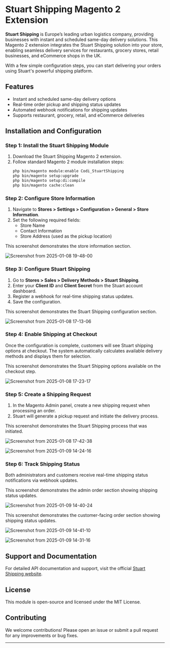 # Stuart Shipping Magento 2 Extension

**Stuart Shipping** is Europe’s leading urban logistics company, providing businesses with instant and scheduled same-day delivery solutions. This Magento 2 extension integrates the Stuart Shipping solution into your store, enabling seamless delivery services for restaurants, grocery stores, retail businesses, and eCommerce shops in the UK.

With a few simple configuration steps, you can start delivering your orders using Stuart's powerful shipping platform.

## Features
- Instant and scheduled same-day delivery options
- Real-time order pickup and shipping status updates
- Automated webhook notifications for shipping updates
- Supports restaurant, grocery, retail, and eCommerce deliveries

## Installation and Configuration

### Step 1: Install the Stuart Shipping Module
1. Download the Stuart Shipping Magento 2 extension.
2. Follow standard Magento 2 module installation steps:
   ```bash
   php bin/magento module:enable Codi_StuartShipping
   php bin/magento setup:upgrade
   php bin/magento setup:di:compile
   php bin/magento cache:clean
   ```

### Step 2: Configure Store Information
1. Navigate to **Stores > Settings > Configuration > General > Store Information**.
2. Set the following required fields:
   - Store Name
   - Contact Information
   - Store Address (used as the pickup location)
     
This screenshot demonstrates the store information section.

![Screenshot from 2025-01-08 19-48-00](https://github.com/user-attachments/assets/1a0a4b43-41b5-4280-8e10-ac4dba26bb97)

### Step 3: Configure Stuart Shipping
1. Go to **Stores > Sales > Delivery Methods > Stuart Shipping**.
2. Enter your **Client ID** and **Client Secret** from the Stuart account dashboard.
3. Register a webhook for real-time shipping status updates.
4. Save the configuration.

This screenshot demonstrates the Stuart Shipping configuration section.

![Screenshot from 2025-01-08 17-13-06](https://github.com/user-attachments/assets/50a0511b-36f8-4401-bb03-a8be6722a460)

### Step 4: Enable Shipping at Checkout
Once the configuration is complete, customers will see Stuart shipping options at checkout. The system automatically calculates available delivery methods and displays them for selection.

This screenshot demonstrates the Stuart Shipping options available on the checkout step.

![Screenshot from 2025-01-08 17-23-17](https://github.com/user-attachments/assets/af3b32de-9b09-44bb-9cb9-cb97931937e6)

### Step 5: Create a Shipping Request
1. In the Magento Admin panel, create a new shipping request when processing an order.
2. Stuart will generate a pickup request and initiate the delivery process.

This screenshot demonstrates the Stuart Shipping process that was initiated.

![Screenshot from 2025-01-08 17-42-38](https://github.com/user-attachments/assets/d3290d99-8463-480a-ac5d-3d3797efe178)

![Screenshot from 2025-01-09 14-24-16](https://github.com/user-attachments/assets/3430e3db-d92d-404e-9cc7-87feed766b27)

### Step 6: Track Shipping Status
Both administrators and customers receive real-time shipping status notifications via webhook updates.

This screenshot demonstrates the admin order section showing shipping status updates.

![Screenshot from 2025-01-09 14-40-24](https://github.com/user-attachments/assets/324f232d-139f-4bc7-a379-55c32749e274)

This screenshot demonstrates the customer-facing order section showing shipping status updates.

![Screenshot from 2025-01-09 14-41-10](https://github.com/user-attachments/assets/468d5933-6845-4170-836f-1013953bc04b)

![Screenshot from 2025-01-09 14-31-16](https://github.com/user-attachments/assets/1805bc6a-d017-4d4c-98be-79474ce2dc6f)

## Support and Documentation
For detailed API documentation and support, visit the official [Stuart Shipping website](https://stuart.com).

## License
This module is open-source and licensed under the MIT License.
## Contributing
We welcome contributions! Please open an issue or submit a pull request for any improvements or bug fixes.

---

